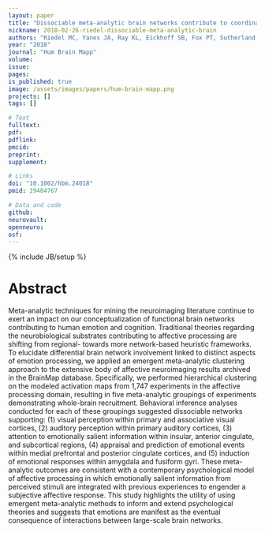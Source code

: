 ```yaml
---
layout: paper
title: "Dissociable meta-analytic brain networks contribute to coordinated emotional processing."
nickname: 2018-02-26-riedel-dissociable-meta-analytic-brain
authors: "Riedel MC, Yanes JA, Ray KL, Eickhoff SB, Fox PT, Sutherland MT, Laird AR"
year: "2018"
journal: "Hum Brain Mapp"
volume: 
issue: 
pages: 
is_published: true
image: /assets/images/papers/hum-brain-mapp.png
projects: []
tags: []

# Text
fulltext:
pdf:
pdflink:
pmcid: 
preprint:
supplement:

# Links
doi: "10.1002/hbm.24018"
pmid: 29484767

# Data and code
github:
neurovault:
openneuro:
osf:
---
```

{% include JB/setup %}

# Abstract

Meta-analytic techniques for mining the neuroimaging literature continue to exert an impact on our conceptualization of functional brain networks contributing to human emotion and cognition. Traditional theories regarding the neurobiological substrates contributing to affective processing are shifting from regional- towards more network-based heuristic frameworks. To elucidate differential brain network involvement linked to distinct aspects of emotion processing, we applied an emergent meta-analytic clustering approach to the extensive body of affective neuroimaging results archived in the BrainMap database. Specifically, we performed hierarchical clustering on the modeled activation maps from 1,747 experiments in the affective processing domain, resulting in five meta-analytic groupings of experiments demonstrating whole-brain recruitment. Behavioral inference analyses conducted for each of these groupings suggested dissociable networks supporting: (1) visual perception within primary and associative visual cortices, (2) auditory perception within primary auditory cortices, (3) attention to emotionally salient information within insular, anterior cingulate, and subcortical regions, (4) appraisal and prediction of emotional events within medial prefrontal and posterior cingulate cortices, and (5) induction of emotional responses within amygdala and fusiform gyri. These meta-analytic outcomes are consistent with a contemporary psychological model of affective processing in which emotionally salient information from perceived stimuli are integrated with previous experiences to engender a subjective affective response. This study highlights the utility of using emergent meta-analytic methods to inform and extend psychological theories and suggests that emotions are manifest as the eventual consequence of interactions between large-scale brain networks.
